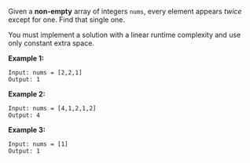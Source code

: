 Given a __non-empty__ array of integers `nums`, every element appears _twice_ except for one. Find that single one.

You must implement a solution with a linear runtime complexity and use only constant extra space.

__Example 1:__
```
Input: nums = [2,2,1]
Output: 1
```

__Example 2:__
```
Input: nums = [4,1,2,1,2]
Output: 4
```

__Example 3:__
```
Input: nums = [1]
Output: 1
```
